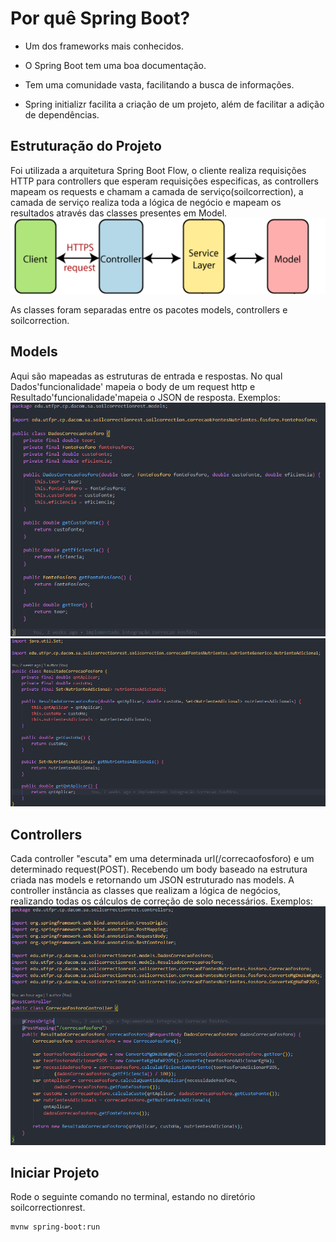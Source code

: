 # Por quê Spring Boot?

- Um dos frameworks mais conhecidos.

- O Spring Boot tem uma boa documentação.

- Tem uma comunidade vasta, facilitando a busca de informações.

- Spring initializr facilita a criação de um projeto, além de facilitar a adição de dependências.

## Estruturação do Projeto

Foi utilizada a arquitetura Spring Boot Flow, o cliente realiza requisições HTTP para controllers que esperam requisições especificas, as controllers mapeam os requests e chamam a camada de serviço(soilcorrection), a camada de serviço realiza toda a lógica de negócio e mapeam os resultados através das classes presentes em Model.
![SpringFlow](../pics/springflow.PNG)

As classes foram separadas entre os pacotes models, controllers e soilcorrection.

## Models

Aqui são mapeadas as estruturas de entrada e respostas. No qual Dados'funcionalidade' mapeia o body de um request http e Resultado'funcionalidade'mapeia o JSON de resposta.
Exemplos:
![ExemploDados](../pics/exemploDados.PNG)
![ExemploResultado](../pics/exemploResultado.PNG)

## Controllers

Cada controller "escuta" em uma determinada url(/correcaofosforo) e um determinado request(POST). Recebendo um body baseado na estrutura criada nas models e retornando um JSON estruturado nas models. A controller instância as classes que realizam a lógica de negócios, realizando todas os cálculos de correção de solo necessários.
Exemplos:
![ExemploController](../pics/exemploController.PNG)

## Iniciar Projeto

Rode o seguinte comando no terminal, estando no diretório soilcorrectionrest.

```bash
mvnw spring-boot:run
```
